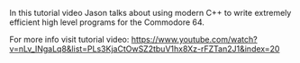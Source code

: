 In this tutorial video Jason talks about using modern C++ to write extremely efficient high level programs for the Commodore 64.

For more info visit tutorial video:
https://www.youtube.com/watch?v=nLv_INgaLq8&list=PLs3KjaCtOwSZ2tbuV1hx8Xz-rFZTan2J1&index=20


